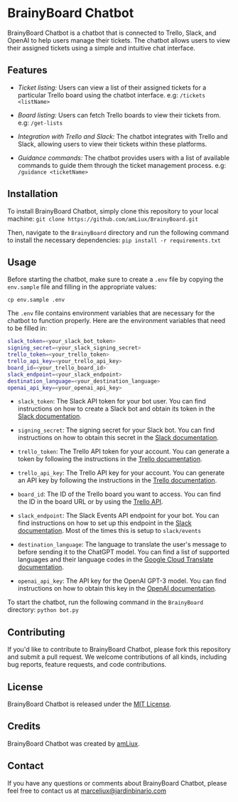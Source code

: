 # BrainyBoard Chatbot
BrainyBoard Chatbot is a chatbot that is connected to Trello, Slack, and OpenAI to help users manage their tickets. The chatbot allows users to view their assigned tickets using a simple and intuitive chat interface.

## Features
- *Ticket listing:* Users can view a list of their assigned tickets for a particular Trello board using the chatbot interface. e.g: `/tickets <listName>`

- *Board listing:* Users can fetch Trello boards to view their tickets from. e.g: `/get-lists`

- *Integration with Trello and Slack:* The chatbot integrates with Trello and Slack, allowing users to view their tickets within these platforms.

- *Guidance commands:* The chatbot provides users with a list of available commands to guide them through the ticket management process. e.g: `/guidance <ticketName>`

## Installation
To install BrainyBoard Chatbot, simply clone this repository to your local machine:
`git clone https://github.com/amLiux/BrainyBoard.git`

Then, navigate to the `BrainyBoard` directory and run the following command to install the necessary dependencies:
`pip install -r requirements.txt`


## Usage
Before starting the chatbot, make sure to create a `.env` file by copying the `env.sample` file and filling in the appropriate values:

`cp env.sample .env`

The `.env` file contains environment variables that are necessary for the chatbot to function properly. Here are the environment variables that need to be filled in:


```bash
slack_token=<your_slack_bot_token>
signing_secret=<your_slack_signing_secret>
trello_token=<your_trello_token>
trello_api_key=<your_trello_api_key>
board_id=<your_trello_board_id>
slack_endpoint=<your_slack_endpoint>
destination_language=<your_destination_language>
openai_api_key=<your_openai_api_key>
```

- `slack_token`: The Slack API token for your bot user. You can find instructions on how to create a Slack bot and obtain its token in the [Slack documentation](https://api.slack.com/authentication/basics).

- `signing_secret`: The signing secret for your Slack bot. You can find instructions on how to obtain this secret in the [Slack documentation](https://api.slack.com/authentication/verifying-requests-from-slack).

- `trello_token`: The Trello API token for your account. You can generate a token by following the instructions in the [Trello documentation](https://developer.atlassian.com/cloud/trello/guides/rest-api/api-introduction/).

- `trello_api_key`: The Trello API key for your account. You can generate an API key by following the instructions in the [Trello documentation](https://developer.atlassian.com/cloud/trello/guides/rest-api/api-introduction/).

- `board_id`: The ID of the Trello board you want to access. You can find the ID in the board URL or by using the [Trello API](https://developer.atlassian.com/cloud/trello/rest/api-group-boards/).

- `slack_endpoint`: The Slack Events API endpoint for your bot. You can find instructions on how to set up this endpoint in the [Slack documentation](https://api.slack.com/events-api). Most of the times this is setup to `slack/events`

- `destination_language`: The language to translate the user's message to before sending it to the ChatGPT model. You can find a list of supported languages and their language codes in the [Google Cloud Translate documentation](https://cloud.google.com/translate/docs/languages).

- `openai_api_key`: The API key for the OpenAI GPT-3 model. You can find instructions on how to obtain this key in the [OpenAI documentation](https://beta.openai.com/docs/api-reference/authentication).

To start the chatbot, run the following command in the `BrainyBoard` directory:
`python bot.py`


## Contributing
If you'd like to contribute to BrainyBoard Chatbot, please fork this repository and submit a pull request. We welcome contributions of all kinds, including bug reports, feature requests, and code contributions.

## License
BrainyBoard Chatbot is released under the [MIT License](https://github.com/amLiux/BrainyBoard/blob/main/LICENSE).

## Credits
BrainyBoard Chatbot was created by [amLiux](https://github.com/amLiux).

## Contact
If you have any questions or comments about BrainyBoard Chatbot, please feel free to contact us at marceliux@jardinbinario.com

